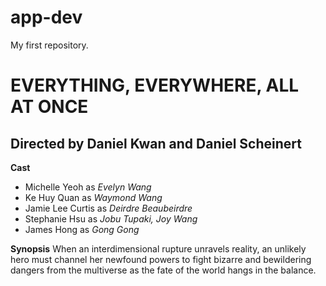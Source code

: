 # app-dev
My first repository.

# EVERYTHING, EVERYWHERE, ALL AT ONCE
## Directed by Daniel Kwan and Daniel Scheinert

**Cast**
- Michelle Yeoh as *Evelyn Wang*
- Ke Huy Quan as *Waymond Wang*
- Jamie Lee Curtis as *Deirdre Beaubeirdre*
- Stephanie Hsu as *Jobu Tupaki, Joy Wang*
- James Hong as *Gong Gong*

**Synopsis**
When an interdimensional rupture unravels reality, an unlikely hero must channel her newfound powers to fight bizarre and bewildering dangers from the multiverse as the fate of the world hangs in the balance.
